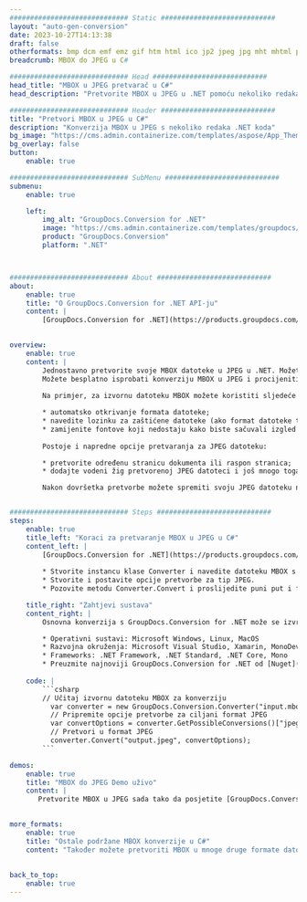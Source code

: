 ```yaml
---
############################# Static ############################
layout: "auto-gen-conversion"
date: 2023-10-27T14:13:38
draft: false
otherformats: bmp dcm emf emz gif htm html ico jp2 jpeg jpg mht mhtml png psb psd svg svgz tga tif tiff webp wmf wmz
breadcrumb: MBOX do JPEG u C#

############################# Head ############################
head_title: "MBOX u JPEG pretvarač u C#"
head_description: "Pretvorite MBOX u JPEG u .NET pomoću nekoliko redaka koda. Koristite GroupDocs Document Conversion API za pretvaranje preko 160 formata datoteka."

############################# Header ############################
title: "Pretvori MBOX u JPEG u C#"
description: "Konverzija MBOX u JPEG s nekoliko redaka .NET koda"
bg_image: "https://cms.admin.containerize.com/templates/aspose/App_Themes/V3/images/bg/header1.png"
bg_overlay: false
button:
    enable: true

############################# SubMenu ############################
submenu:
    enable: true

    left:
        img_alt: "GroupDocs.Conversion for .NET"
        image: "https://cms.admin.containerize.com/templates/groupdocs/images/product-logos/90x90-noborder/groupdocs-conversion-net.png"
        product: "GroupDocs.Conversion"
        platform: ".NET"



############################# About ############################
about:
    enable: true
    title: "O GroupDocs.Conversion for .NET API-ju"
    content: |
        [GroupDocs.Conversion for .NET](https://products.groupdocs.com/conversion/net/) može se koristiti za pretvaranje Microsoft Worda, Excela, PowerPointa, PDF-a, Visio i drugih formata. GroupDocs.Conversion je samostalni API koji je prikladan za pozadinske i interne sustave gdje su potrebne visoke performanse. Ne ovisi o softveru poput Microsofta ili Open Officea.
    

overview:
    enable: true
    content: |
        Jednostavno pretvorite svoje MBOX datoteke u JPEG u .NET. Možete koristiti samo nekoliko C# linija koda na bilo kojoj platformi po vašem izboru kao što su - Windows, Linux, macOS.
        Možete besplatno isprobati konverziju MBOX u JPEG i procijeniti kvalitetu rezultata konverzije. Uz jednostavne scenarije konverzije datoteka, možete isprobati naprednije opcije za učitavanje izvorne MBOX datoteke i za spremanje izlaznog JPEG rezultata. 
        
        Na primjer, za izvornu datoteku MBOX možete koristiti sljedeće opcije učitavanja:

        * automatsko otkrivanje formata datoteke;
        * navedite lozinku za zaštićene datoteke (ako format datoteke to podržava);
        * zamijenite fontove koji nedostaju kako biste sačuvali izgled dokumenta.
        
        Postoje i napredne opcije pretvaranja za JPEG datoteku:

        * pretvorite određenu stranicu dokumenta ili raspon stranica;
        * dodajte vodeni žig pretvorenoj JPEG datoteci i još mnogo toga.

        Nakon dovršetka pretvorbe možete spremiti svoju JPEG datoteku na lokalnu stazu datoteke ili bilo koju pohranu treće strane kao što su FTP, Amazon S3, Google Drive, Dropbox itd. Imajte na umu - da pretvorite MBOX u {{ TO}} nema potrebe za instaliranjem bilo kakvog dodatnog softvera - poput MS Officea, Open Officea, Adobe Acrobat Readera itd.


############################# Steps ############################
steps:
    enable: true
    title_left: "Koraci za pretvaranje MBOX u JPEG u C#"
    content_left: |
        [GroupDocs.Conversion for .NET](https://products.groupdocs.com/conversion/net/) programerima olakšava pretvaranje MBOX datoteke u JPEG s nekoliko redaka koda.
        
        * Stvorite instancu klase Converter i navedite datoteku MBOX s punim putem
        * Stvorite i postavite opcije pretvorbe za tip JPEG.
        * Pozovite metodu Converter.Convert i proslijedite puni put i format (JPEG) kao parametar

    title_right: "Zahtjevi sustava"
    content_right: |
        Osnovna konverzija s GroupDocs.Conversion for .NET može se izvršiti u samo nekoliko jednostavnih koraka. Naši API-ji podržani su na svim glavnim platformama i operativnim sustavima. Prije izvršavanja koda u nastavku, provjerite imate li sljedeće preduvjete instalirane na vašem sustavu.

        * Operativni sustavi: Microsoft Windows, Linux, MacOS
        * Razvojna okruženja: Microsoft Visual Studio, Xamarin, MonoDevelop
        * Frameworks: .NET Framework, .NET Standard, .NET Core, Mono
        * Preuzmite najnoviji GroupDocs.Conversion for .NET od [Nuget](https://www.nuget.org/packages/groupdocs.conversion)
         
    code: |
        ```csharp    
        // Učitaj izvornu datoteku MBOX za konverziju
          var converter = new GroupDocs.Conversion.Converter("input.mbox");
          // Pripremite opcije pretvorbe za ciljani format JPEG
          var convertOptions = converter.GetPossibleConversions()["jpeg"].ConvertOptions;
          // Pretvori u format JPEG
          converter.Convert("output.jpeg", convertOptions);
        ```

demos:
    enable: true
    title: "MBOX do JPEG Demo uživo"
    content: |
       Pretvorite MBOX u JPEG sada tako da posjetite [GroupDocs.Conversion App](https://products.groupdocs.app/conversion/family) web mjesto. Online demo ima sljedeće prednosti
          

more_formats:
    enable: true
    title: "Ostale podržane MBOX konverzije u C#"
    content: "Također možete pretvoriti MBOX u mnoge druge formate datoteka. Pogledajte popis u nastavku."
       
       
back_to_top:
    enable: true
---
```

